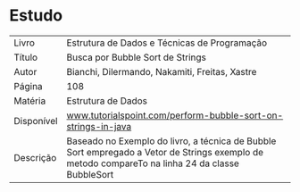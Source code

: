 # Estudo

| | |
| ------ | ------ |
| Livro |   Estrutura de Dados e Técnicas de Programação |
| Título | Busca por Bubble Sort de Strings |
| Autor | Bianchi, Dilermando, Nakamiti, Freitas, Xastre |
| Página | 108 |
| Matéria | Estrutura de Dados |
| Disponível | www.tutorialspoint.com/perform-bubble-sort-on-strings-in-java |
|Descrição | Baseado no Exemplo do livro, a técnica  de  Bubble  Sort empregado a Vetor de Strings exemplo de metodo compareTo na linha 24 da classe BubbleSort
  